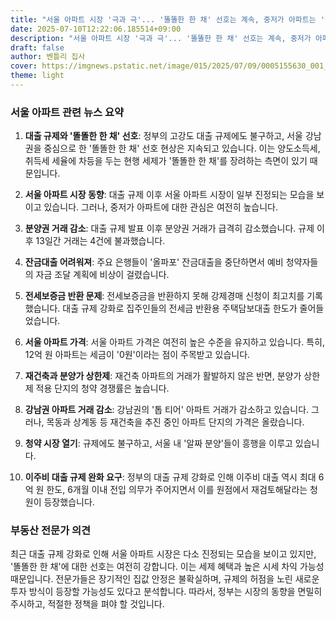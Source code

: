 ```yaml
---
title: "서울 아파트 시장 '극과 극'... '똘똘한 한 채' 선호는 계속, 중저가 아파트는 '눈치' 보며 '올파포' 잔금대출 중단에 예비청약자들 '멘붕'"
date: 2025-07-10T12:22:06.185514+09:00
description: "서울 아파트 시장 '극과 극'... '똘똘한 한 채' 선호는 계속, 중저가 아파트는 '눈치' 보며 '올파포' 잔금대출 중단에 예비청약자들 '멘붕'"
draft: false
author: 벤틀리 집사
cover: https://imgnews.pstatic.net/image/015/2025/07/09/0005155630_001_20250709162512877.jpg
theme: light
---
```


### 서울 아파트 관련 뉴스 요약

1. **대출 규제와 '똘똘한 한 채' 선호**: 정부의 고강도 대출 규제에도 불구하고, 서울 강남권을 중심으로 한 '똘똘한 한 채' 선호 현상은 지속되고 있습니다. 이는 양도소득세, 취득세 세율에 차등을 두는 현행 세제가 '똘똘한 한 채'를 장려하는 측면이 있기 때문입니다.

2. **서울 아파트 시장 동향**: 대출 규제 이후 서울 아파트 시장이 일부 진정되는 모습을 보이고 있습니다. 그러나, 중저가 아파트에 대한 관심은 여전히 높습니다.

3. **분양권 거래 감소**: 대출 규제 발표 이후 분양권 거래가 급격히 감소했습니다. 규제 이후 13일간 거래는 4건에 불과했습니다.

4. **잔금대출 어려워져**: 주요 은행들이 '올파포' 잔금대출을 중단하면서 예비 청약자들의 자금 조달 계획에 비상이 걸렸습니다.

5. **전세보증금 반환 문제**: 전세보증금을 반환하지 못해 강제경매 신청이 최고치를 기록했습니다. 대출 규제 강화로 집주인들의 전세금 반환용 주택담보대출 한도가 줄어들었습니다.

6. **서울 아파트 가격**: 서울 아파트 가격은 여전히 높은 수준을 유지하고 있습니다. 특히, 12억 원 아파트는 세금이 '0원'이라는 점이 주목받고 있습니다.

7. **재건축과 분양가 상한제**: 재건축 아파트의 거래가 활발하지 않은 반면, 분양가 상한제 적용 단지의 청약 경쟁률은 높습니다.

8. **강남권 아파트 거래 감소**: 강남권의 '톱 티어' 아파트 거래가 감소하고 있습니다. 그러나, 목동과 상계동 등 재건축을 추진 중인 아파트 단지의 가격은 올랐습니다.

9. **청약 시장 열기**: 규제에도 불구하고, 서울 내 '알짜 분양'들이 흥행을 이루고 있습니다.

10. **이주비 대출 규제 완화 요구**: 정부의 대출 규제 강화로 인해 이주비 대출 역시 최대 6억 원 한도, 6개월 이내 전입 의무가 주어지면서 이를 원점에서 재검토해달라는 청원이 등장했습니다.

### 부동산 전문가 의견

최근 대출 규제 강화로 인해 서울 아파트 시장은 다소 진정되는 모습을 보이고 있지만, '똘똘한 한 채'에 대한 선호는 여전히 강합니다. 이는 세제 혜택과 높은 시세 차익 가능성 때문입니다. 전문가들은 장기적인 집값 안정은 불확실하며, 규제의 허점을 노린 새로운 투자 방식이 등장할 가능성도 있다고 분석합니다. 따라서, 정부는 시장의 동향을 면밀히 주시하고, 적절한 정책을 펴야 할 것입니다.